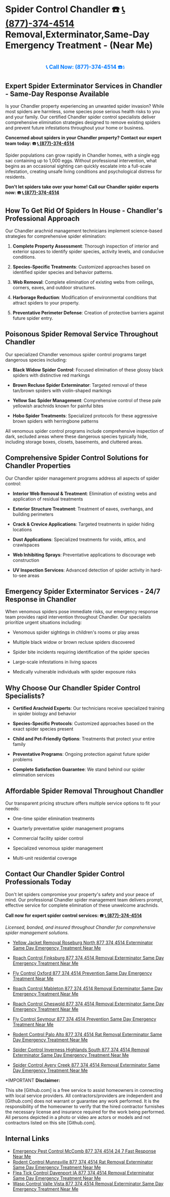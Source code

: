 # Spider Control Chandler ☎️ [📞 (877)-374-4514](https://pest-control-4514.netlify.app) Removal,Exterminator,Same-Day Emergency Treatment - (Near Me)
# 

<p align="center" style="font-size: 1.2em; font-weight: bold; margin: 20px 0;">
  <a href="https://pest-control-4514.netlify.app" target="_blank" style="color: #007BFF; text-decoration: none;">📞 Call Now: (877)-374-4514 ☎️💧</a>
</p>

## Expert Spider Exterminator Services in Chandler - Same-Day Response Available

Is your Chandler property experiencing an unwanted spider invasion? While most spiders are harmless, some species pose serious health risks to you and your family. Our certified Chandler spider control specialists deliver comprehensive elimination strategies designed to remove existing spiders and prevent future infestations throughout your home or business.

**Concerned about spiders in your Chandler property? Contact our expert team today: ☎️ [📞 (877)-374-4514](https://pest-control-4514.netlify.app)**

Spider populations can grow rapidly in Chandler homes, with a single egg sac containing up to 1,000 eggs. Without professional intervention, what begins as an occasional sighting can quickly escalate into a full-scale infestation, creating unsafe living conditions and psychological distress for residents.

**Don't let spiders take over your home! Call our Chandler spider experts now: ☎️ [📞 (877)-374-4514](https://pest-control-4514.netlify.app)**

## How To Get Rid Of Spiders In House - Chandler's Professional Approach

Our Chandler arachnid management technicians implement science-based strategies for comprehensive spider elimination:

1. **Complete Property Assessment**: Thorough inspection of interior and exterior spaces to identify spider species, activity levels, and conducive conditions.

2. **Species-Specific Treatments**: Customized approaches based on identified spider species and behavior patterns.

3. **Web Removal**: Complete elimination of existing webs from ceilings, corners, eaves, and outdoor structures.

4. **Harborage Reduction**: Modification of environmental conditions that attract spiders to your property.

5. **Preventative Perimeter Defense**: Creation of protective barriers against future spider entry.

## Poisonous Spider Removal Service Throughout Chandler

Our specialized Chandler venomous spider control programs target dangerous species including:

- **Black Widow Spider Control**: Focused elimination of these glossy black spiders with distinctive red markings

- **Brown Recluse Spider Exterminator**: Targeted removal of these tan/brown spiders with violin-shaped markings

- **Yellow Sac Spider Management**: Comprehensive control of these pale yellowish arachnids known for painful bites

- **Hobo Spider Treatments**: Specialized protocols for these aggressive brown spiders with herringbone patterns

All venomous spider control programs include comprehensive inspection of dark, secluded areas where these dangerous species typically hide, including storage boxes, closets, basements, and cluttered areas.

## Comprehensive Spider Control Solutions for Chandler Properties

Our Chandler spider management programs address all aspects of spider control:

- **Interior Web Removal & Treatment**: Elimination of existing webs and application of residual treatments

- **Exterior Structure Treatment**: Treatment of eaves, overhangs, and building perimeters

- **Crack & Crevice Applications**: Targeted treatments in spider hiding locations

- **Dust Applications**: Specialized treatments for voids, attics, and crawlspaces

- **Web Inhibiting Sprays**: Preventative applications to discourage web construction

- **UV Inspection Services**: Advanced detection of spider activity in hard-to-see areas

## Emergency Spider Exterminator Services - 24/7 Response in Chandler

When venomous spiders pose immediate risks, our emergency response team provides rapid intervention throughout Chandler. Our specialists prioritize urgent situations including:

- Venomous spider sightings in children's rooms or play areas

- Multiple black widow or brown recluse spiders discovered

- Spider bite incidents requiring identification of the spider species

- Large-scale infestations in living spaces

- Medically vulnerable individuals with spider exposure risks

## Why Choose Our Chandler Spider Control Specialists?

- **Certified Arachnid Experts**: Our technicians receive specialized training in spider biology and behavior

- **Species-Specific Protocols**: Customized approaches based on the exact spider species present

- **Child and Pet-Friendly Options**: Treatments that protect your entire family

- **Preventative Programs**: Ongoing protection against future spider problems

- **Complete Satisfaction Guarantee**: We stand behind our spider elimination services

## Affordable Spider Removal Throughout Chandler

Our transparent pricing structure offers multiple service options to fit your needs:

- One-time spider elimination treatments

- Quarterly preventative spider management programs

- Commercial facility spider control

- Specialized venomous spider management

- Multi-unit residential coverage

## Contact Our Chandler Spider Control Professionals Today

Don't let spiders compromise your property's safety and your peace of mind. Our professional Chandler spider management team delivers prompt, effective service for complete elimination of these unwelcome arachnids.

**Call now for expert spider control services: ☎️ [📞 (877)-374-4514](https://pest-control-4514.netlify.app)**

*Licensed, bonded, and insured throughout Chandler for comprehensive spider management solutions.*


- [Yellow Jacket Removal Roseburg North 877 374 4514 Exterminator Same Day Emergency Treatment Near Me](https://github.com/allyoucaneatsushiin/pest-control/blob/main/Yellow-Jacket-Removal-Roseburg-North-877-374-4514-Exterminator-Same-Day-Emergency-Treatment-Near-Me.md)
- [Roach Control Finksburg 877 374 4514 Removal Exterminator Same Day Emergency Treatment Near Me](https://github.com/allyoucaneatsushiin/pest-control/blob/main/Roach-Control-Finksburg-877-374-4514-Removal-Exterminator-Same-Day-Emergency-Treatment-Near-Me.md)
- [Fly Control Oxford 877 374 4514 Prevention Same Day Emergency Treatment Near Me](https://github.com/allyoucaneatsushiin/pest-control/blob/main/Fly-Control-Oxford-877-374-4514-Prevention-Same-Day-Emergency-Treatment-Near-Me.md)


- [Roach Control Mableton 877 374 4514 Removal Exterminator Same Day Emergency Treatment Near Me](https://github.com/allyoucaneatsushiin/pest-control/blob/main/Roach-Control-Mableton-877-374-4514-Removal-Exterminator-Same-Day-Emergency-Treatment-Near-Me.md)
- [Roach Control Cheswold 877 374 4514 Removal Exterminator Same Day Emergency Treatment Near Me](https://github.com/allyoucaneatsushiin/pest-control/blob/main/Roach-Control-Cheswold-877-374-4514-Removal-Exterminator-Same-Day-Emergency-Treatment-Near-Me.md)
- [Fly Control Seymour 877 374 4514 Prevention Same Day Emergency Treatment Near Me](https://github.com/allyoucaneatsushiin/pest-control/blob/main/Fly-Control-Seymour-877-374-4514-Prevention-Same-Day-Emergency-Treatment-Near-Me.md)


- [Rodent Control Palo Alto 877 374 4514 Rat Removal Exterminator Same Day Emergency Treatment Near Me](https://github.com/allyoucaneatsushiin/pest-control/blob/main/Rodent-Control-Palo-Alto-877-374-4514-Rat-Removal-Exterminator-Same-Day-Emergency-Treatment-Near-Me.md)
- [Spider Control Inverness Highlands South 877 374 4514 Removal Exterminator Same Day Emergency Treatment Near Me](https://github.com/allyoucaneatsushiin/pest-control/blob/main/Spider-Control-Inverness-Highlands-South-877-374-4514-Removal-Exterminator-Same-Day-Emergency-Treatment-Near-Me.md)
- [Spider Control Avery Creek 877 374 4514 Removal Exterminator Same Day Emergency Treatment Near Me](https://github.com/allyoucaneatsushiin/pest-control/blob/main/Spider-Control-Avery-Creek-877-374-4514-Removal-Exterminator-Same-Day-Emergency-Treatment-Near-Me.md)


*IMPORTANT **Disclaimer:**  

This site [Github.com] is a free service to assist homeowners in connecting with local service providers. All contractors/providers are independent and [Github.com] does not warrant or guarantee any work performed. It is the responsibility of the homeowner to verify that the hired contractor furnishes the necessary license and insurance required for the work being performed. All persons depicted in a photo or video are actors or models and not contractors listed on this site [Github.com].


## Internal Links
- [Emergency Pest Control McComb 877 374 4514 24 7 Fast Response Near Me](https://github.com/allyoucaneatsushiin/pest-control/blob/main/Emergency-Pest-Control-McComb-877-374-4514-24-7-Fast-Response-Near-Me.md)
- [Rodent Control Munnsville 877 374 4514 Rat Removal Exterminator Same Day Emergency Treatment Near Me](https://github.com/allyoucaneatsushiin/pest-control/blob/main/Rodent-Control-Munnsville-877-374-4514-Rat-Removal-Exterminator-Same-Day-Emergency-Treatment-Near-Me.md)
- [Flea Tick Control Davenport IA 877 374 4514 Removal Exterminator Same Day Emergency Treatment Near Me](https://github.com/allyoucaneatsushiin/pest-control/blob/main/Flea-Tick-Control-Davenport-IA-877-374-4514-Removal-Exterminator-Same-Day-Emergency-Treatment-Near-Me.md)
- [Wasp Control Valle Vista 877 374 4514 Removal Exterminator Same Day Emergency Treatment Near Me](https://github.com/allyoucaneatsushiin/pest-control/blob/main/Wasp-Control-Valle-Vista-877-374-4514-Removal-Exterminator-Same-Day-Emergency-Treatment-Near-Me.md)
